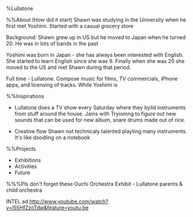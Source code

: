 %Lullatone

%%About
(How did it start)
Shawn was studying in the University when he first met Yoshimi. Started with a casual grocery store 

Background: 
Shawn grew up in US but he moved to Japan when he turned 20. He was in lots of bands in the past 

Yoshimi was born in Japan - she has always been interested with English. She started to learn English since she was 9. Finally when she was 20 she moved to the US and met Shawn during that period.

Full time - Lullatone. Compose music for films, TV commercials, iPhone apps, and licensing of tracks. While Yoshimi is 

%%Inspirations
- Lullatone does a TV show every Saturday where they byild instruments from stuff around the house. Jams with 
Tryiomng to figure out new sounds that can be used for new album, snare drums made out of rice. 

- Creative flow
Shawn not technicaly talented playting many instruments. It's like doodling on a notebook

%%Projects
+ Exhibitions
+ Activities
+ Future

%%%Pls don't forget these
Ouchi Orchestra Exhibit - Lullatone parents & child orchestra

INTEL ad
http://www.youtube.com/watch?v=l55HfZzoTdw&feature=youtu.be
